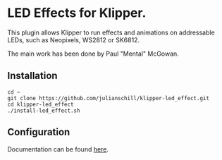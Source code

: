 # LED Effects for Klipper.

This plugin allows Klipper to run effects and animations on addressable LEDs, such as Neopixels, WS2812 or SK6812.

The main work has been done by Paul "Mental" McGowan.

## Installation

    cd ~
    git clone https://github.com/julianschill/klipper-led_effect.git
    cd klipper-led_effect
    ./install-led_effect.sh

## Configuration

Documentation can be found [here](docs/LED_Effect.md).

